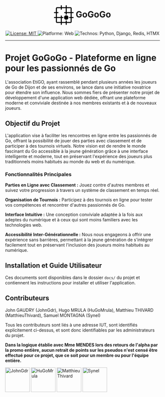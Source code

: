 <h1 align="center"><img src="./static/icons/favicon.svg" width="64" align="center" /> GoGoGo</h1>
<p align="center">
  <a href="https://github.com/dept-info-iut-dijon/BUT3-S5-TeamErable-TMP/blob/master/LICENSE">
    <img alt="License: MIT" src="https://img.shields.io/badge/License-MIT-green" target="_blank" />
  </a>
  <img alt="Platforme: Web" src="https://img.shields.io/badge/Platforme-Web-yellow" />
  <img alt="Technos: Python, Django, Redis, HTMX" src="https://img.shields.io/badge/Technos-Python%20|%20Django%20|%20Redis%20|%20HTMX-blue" />
</p>

----------------------------------------------------------------------


# Projet GoGoGo - Plateforme en ligne pour les passionnés de Go

L'association EtiGO, ayant rassemblé pendant plusieurs années les joueurs de Go de Dijon et de ses environs, se lance dans une initiative novatrice pour étendre son influence. Nous sommes fiers de présenter notre projet de développement d'une application web dédiée, offrant une plateforme moderne et conviviale destinée à nos membres existants et à de nouveaux joueurs.

## Objectif du Projet

L'application vise à faciliter les rencontres en ligne entre les passionnés de Go, offrant la possibilité de jouer des parties avec classement et de participer à des tournois virtuels. Notre vision est de rendre le monde fascinant du Go accessible à la jeune génération grâce à une interface intelligente et moderne, tout en préservant l'expérience des joueurs plus traditionnels moins habitués au monde du web et du numérique.

### Fonctionnalités Principales

**Parties en Ligne avec Classement :** Jouez contre d'autres membres et suivez votre progression à travers un système de classement en temps réel.

**Organisation de Tournois :** Participez à des tournois en ligne pour tester vos compétences et rencontrer d'autres passionnés de Go.

**Interface Intuitive :** Une conception conviviale adaptée à la fois aux adeptes du numérique et à ceux qui sont moins familiers avec les technologies web.

**Accessibilité Inter-Générationnelle :** Nous nous engageons à offrir une expérience sans barrières, permettant à la jeune génération de s'intégrer facilement tout en préservant l'inclusion des joueurs moins habitués au numérique.


## Installation et Guide Utilisateur
Ces documents sont disponibles dans le dossier `docs/` du projet et contiennent les instructions pour installer et utiliser l'application.


## Contributeurs

John GAUDRY (JohnGdr), Hugo MRULA (HuGoMrula), Matthieu THIVARD (MatthieuThivard), Samuel MONTAGNA (Synel)

Tous les contributeurs sont liés à une adresse IUT, sont identifiés explicitement ci-dessus, et sont donc identifiables par les administrateurs du projet.

**Dans la logique établie avec Mme MENDES lors des retours de l'alpha par la promo entière, aucun retrait de points sur les pseudos n'est censé être effectué pour ce projet, que ce soit pour un membre ou pour l'équipe entière.**

[//]: contributor-faces

<a href="https://github.com/JohnGdr"><img src="https://avatars.githubusercontent.com/u/104968811?v=4" title="JohnGdr" width="80" height="80"></a>   <a href="https://github.com/HuGoMrula"><img src="https://avatars.githubusercontent.com/u/104894581?v=4" title="HuGoMrula" width="80" height="80"></a>   <a href="https://github.com/MatthieuThivard"><img src="https://avatars.githubusercontent.com/u/104895273?v=4" title="MatthieuThivard" width="80" height="80"></a>   <a href="https://github.com/Synell"><img src="https://avatars.githubusercontent.com/u/70210528?v=4" title="Synel" width="80" height="80"></a>

[//]: contributor-faces
